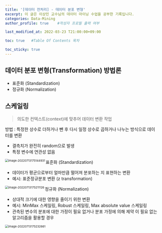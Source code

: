```yaml
---
title: '[데이터 전처리] - 데이터 분포 변형' 
excerpt: 이 글은 이상민 교수님의 데이터 마이닝 수업을 공부한 기록입니다.
categories: Data-Mining
author_profile: true    #작성자 프로필 출력 여부

last_modified_at: 2022-03-23 T21:00:00+09:00

toc: true   #Table Of Contents 목차 

toc_sticky: true
---
```


## 데이터 분포 변형(Transformation) 방법론

- 표준화 (Standardization)
- 정규화 (Normalization)



## 스케일링 

> 의도한 컨텍스트(context)에 맞추어 데이터 변환 작업

방법 : 특정한 상수로 더하거나 뺀 후 다시 일정 상수로 곱하거나 나누는 방식으로 데이터를 변환
- 결측치가 완전히 random으로 발생
- 특정 변수에 연관성 없음

<img src="C:\Users\User\Desktop\github.io\assets\image-20220713175144931.png" alt="image-20220713175144931" style="zoom: 67%;" align='left'/>

표준화 (Standardization)
- 데이터가 평균으로부터 얼마만큼 떨어져 분포하는 지 표현하는 변환 
- 예시: 표준정규분포 변환 (z transformation)

<img src="C:\Users\User\Desktop\github.io\assets\image-20220713175211126.png" alt="image-20220713175211126" style="zoom:67%;" align='left'/>

정규화 (Normalization)
- 상대적 크기에 대한 영향을 줄이기 위한 변환
- 예시: MinMax 스케일링, Robust 스케일링, Max absolute value 스케일링
- 관측된 변수의 분포에 대한 가정이 필요 없거나 분포 가정에 의해 제약 이 필요 없는 알고리즘을 활용할 경우

<img src="C:\Users\User\Desktop\github.io\assets\image-20220713175232661.png" alt="image-20220713175232661" style="zoom:67%;" align='left'/>
